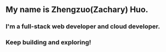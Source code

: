 ## My name is Zhengzuo(Zachary) Huo. 

### I'm a full-stack web developer and cloud developer.

### Keep building and exploring!
